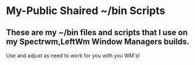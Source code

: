 # My-Public Shaired ~/bin Scripts
These are my ~/bin files and scripts that I use on my
Spectrwm,LeftWm Window Managers builds.
---
Use and adjust as need to work for you with you WM's!
